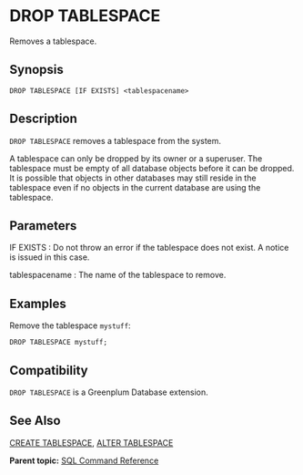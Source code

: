# DROP TABLESPACE 

Removes a tablespace.

## Synopsis 

``` {#sql_command_synopsis}
DROP TABLESPACE [IF EXISTS] <tablespacename>
```

## Description 

`DROP TABLESPACE` removes a tablespace from the system.

A tablespace can only be dropped by its owner or a superuser. The tablespace must be empty of all database objects before it can be dropped. It is possible that objects in other databases may still reside in the tablespace even if no objects in the current database are using the tablespace.

## Parameters 

IF EXISTS
:   Do not throw an error if the tablespace does not exist. A notice is issued in this case.

tablespacename
:   The name of the tablespace to remove.

## Examples 

Remove the tablespace `mystuff`:

```
DROP TABLESPACE mystuff;
```

## Compatibility 

`DROP TABLESPACE` is a Greenplum Database extension.

## See Also 

[CREATE TABLESPACE](CREATE_TABLESPACE.html), [ALTER TABLESPACE](ALTER_TABLESPACE.html)

**Parent topic:** [SQL Command Reference](../sql_commands/sql_ref.html)

